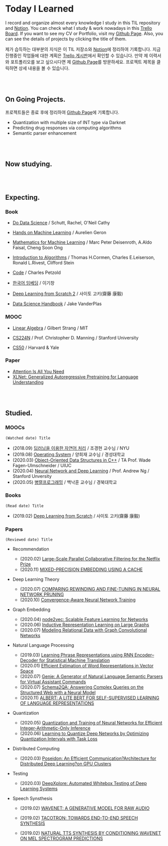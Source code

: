 # Today I Learned

I record and organize almost every knowledge I study in this TIL repository and [Notion](https://www.notion.so/Links-of-jarvis08-3ec5cb8df1bf453e9d78409976da54ab). You can check what I study & work nowadays in this [Trello Board](https://trello.com/b/L2OzHmaz/get-it). If you want to see my CV or Portfolio, visit my [Github Page](https://jarvis08.github.io). Also, you can see the details of projects by clicking the title of them.

제가 습득하는 대부분의 지식은 이 TIL 저장소와 [Notion](https://www.notion.so/Links-of-jarvis08-3ec5cb8df1bf453e9d78409976da54ab)에 정리하여 기록합니다. 지금 진행중인 작업들에 대한 계획은 [Trello 게시판](https://trello.com/b/L2OzHmaz/get-it)에서 확인할 수 있습니다. 만약 제 이력서와 포트폴리오를 보고 싶으시다면 제 [Github Page](https://jarvis08.github.io)를 방문하세요. 프로젝트 제목을 클릭하면 상세 내용을 볼 수 있습니다.

<br><br>

## On Going Projects.

프로젝트들은 종료 후에 정리하여 [Github Page](https://jarvis08.github.io)에 기록합니다.

- Quantization with multiple size of INT type via Darknet
- Predicting drug responses via computing algorithms
- Semantic parser enhancement

<br><br>

## Now studying.

<br><br>

## Expecting.

### Book

- [Do Data Science](https://book.naver.com/bookdb/book_detail.nhn?bid=7363405) / Schutt, Rachel,  O'Neil Cathy

- [Hands on Machine Learning](http://mobile.kyobobook.co.kr/showcase/book/KOR/9791162240731) / Aurelien Geron

- [Mathematics for Machine Learning](https://mml-book.github.io/) / Marc Peter Deisenroth, A.Aldo Faisal, Cheng Soon Ong

- [Introduction to Algorithms](http://www.hanbit.co.kr/store/books/look.php?p_code=B9722727468) / Thomas H.Cormen, Charles E.Leiserson, Ronald L.Rivest, Clifford Stein

- [Code](http://www.charlespetzold.com/books/) / Charles Petzold

- [한국어 임베딩](https://book.naver.com/bookdb/book_detail.nhn?bid=15431390) / 이기창

- [Deep Learning from Scratch 2](http://www.hanbit.co.kr/store/books/look.php?p_code=B8950212853) / 사이토 고키(齋藤 康毅)

- [Data Science Handbook](https://jakevdp.github.io/PythonDataScienceHandbook/) / Jake VanderPlas

### MOOC

- [Linear Algebra](https://www.youtube.com/playlist?list=PLUl4u3cNGP63oMNUHXqIUcrkS2PivhN3k) / Gilbert Strang / MIT

- [CS224N](https://www.youtube.com/watch?v=8rXD5-xhemo&list=PLoROMvodv4rOhcuXMZkNm7j3fVwBBY42z) / Prof. Christopher D. Manning / Stanford University

- [CS50](https://www.edwith.org/cs50) / Harvard & Yale

### Paper

- [Attention Is All You Need](https://arxiv.org/pdf/1706.03762.pdf)
- [XLNet: Generalized Autoregressive Pretraining for Language Understanding](https://arxiv.org/pdf/1906.08237.pdf)

<br><br>

## Studied.

### MOOCs

`(Watched date) Title`

- (2018.09) [딥러닝을 이용한 자연어 처리](https://www.edwith.org/deepnlp/joinLectures/17363) / 조경현 교수님 / NYU
- (2019.08) [Operating System](http://www.kocw.net/home/cview.do?cid=5c3c30382c7bbcf6) / 양희재 교수님 / 경성대학교
- (2020.03) [Object-Oriented Data Structures in C++](https://www.coursera.org/learn/cs-fundamentals-1?#syllabus) / TA Prof. Wade Fagen-Ulmschneider / UIUC
- (2020.04) [Neural Network and Deep Learning](https://www.coursera.org/learn/neural-networks-deep-learning?specialization=deep-learning) / Prof. Andrew Ng / Stanford Unversity
- (2020.05) [병렬프로그래밍](http://www.kocw.net/home/search/kemView.do?kemId=1322170) / 백낙훈 교수님 / 경북대학교


### Books

`(Read date) Title`

- (2019.02) [Deep Learning from Scratch](http://www.hanbit.co.kr/media/community/review_view.html?hbr_idx=3595) / 사이토 고키(齋藤 康毅)


### Papers

`(Reviewed date) Title`

- Recommendation
  - (2020.02) [Large-Scale Parallel Collaborative Filtering for the Netflix Prize](https://www.researchgate.net/publication/220788980_Large-Scale_Parallel_Collaborative_Filtering_for_the_Netflix_Prize)
  - (2020.11) [MIXED-PRECISION EMBEDDING USING A CACHE](https://arxiv.org/pdf/2010.11305.pdf)
- Deep Learning Theory
  - (2020.07) [COMPARING REWINDING AND FINE-TUNING IN NEURAL NETWORK PRUNING](https://openreview.net/pdf?id=S1gSj0NKvB)
  - (2020.10) [Convergence-Aware Neural Network Training](https://ieeexplore.ieee.org/stamp/stamp.jsp?tp=&arnumber=9218518)
- Graph Embedding
  - (2020.04) [node2vec: Scalable Feature Learning for Networks](https://arxiv.org/abs/1607.00653)
  - (2020.06) [Inductive Representation Learning on Large Graphs](https://arxiv.org/abs/1706.02216)
  - (2020.07) [Modeling Relational Data with Graph Convolutional Networks](https://arxiv.org/pdf/1703.06103.pdf)
- Natural Language Processing
  - (2019.03) [Learning Phrase Representations using RNN Encoder–Decoder for Statistical Machine Translation](https://arxiv.org/pdf/1406.1078.pdf)
  - (2020.01) [Efficient Estimation of Word Representations in Vector Space](https://arxiv.org/pdf/1301.3781.pdf)
  - (2020.07) [Genie: A Generator of Natural Language Semantic Parsers for Virtual Assistant Commands](https://arxiv.org/abs/1904.09020)
  - (2020.07) [Schema2QA: Answering Complex Queries on the Structured Web with a Neural Model](https://arxiv.org/abs/2001.05609)
  - (2020.11) [ALBERT: A LITE BERT FOR SELF-SUPERVISED LEARNING OF LANGUAGE REPRESENTATIONS](https://arxiv.org/pdf/1909.11942.pdf)
- Quantization
  - (2020.05) [Quantization and Training of Neural Networks for Efficient Integer-Arithmetic-Only Inference](https://arxiv.org/abs/1712.05877)
  - (2020.06) [Learning to Quantize Deep Networks by Optimizing Quantization Intervals with Task Loss](https://arxiv.org/abs/1808.05779)
- Distributed Computing

  - (2020.03) [Poseidon: An Efficient Communication?Architecture for Distributed Deep Learning?on GPU Clusters](https://www.usenix.org/conference/atc17/technical-sessions/presentation/zhang)
- Testing

  - (2020.03) [DeepXplore: Automated Whitebox Testing of Deep Learning Systems](https://arxiv.org/abs/1705.06640)
- Speech Synsthesis

  - (2019.02) [WAVENET: A GENERATIVE MODEL FOR RAW AUDIO](https://arxiv.org/pdf/1609.03499.pdf)

  - (2019.02) [TACOTRON: TOWARDS END-TO-END SPEECH SYNTHESIS](https://arxiv.org/pdf/1703.10135.pdf)

  - (2019.02) [NATURAL TTS SYNTHESIS BY CONDITIONING WAVENET ON MEL SPECTROGRAM
    PREDICTIONS](https://arxiv.org/pdf/1712.05884.pdf)

